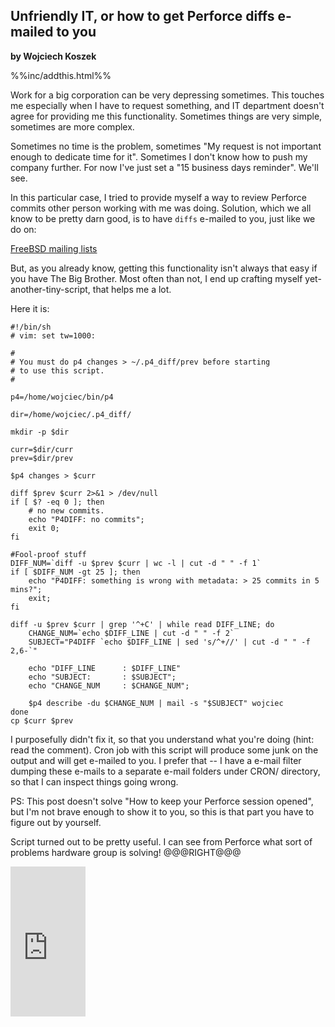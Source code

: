 Unfriendly IT, or how to get Perforce diffs e-mailed to you
-----------------------------------------------------------
**by Wojciech Koszek**

%%inc/addthis.html%%


Work for a big corporation can be very depressing sometimes. This touches me
especially when I have to request something, and IT department doesn't
agree for providing me this functionality. Sometimes things are very simple,
sometimes are more complex.

Sometimes no time is the problem, sometimes "My request is not important
enough to dedicate time for it". Sometimes I don't know how to push my
company further. For now I've just set a "15 business days reminder". We'll
see.

In this particular case, I tried to provide myself a way to review Perforce
commits other person working with me was doing. Solution, which we all know to
be pretty darn good, is to have `diffs` e-mailed to you, just like we do on:

[FreeBSD mailing lists](http://lists.freebsd.org)

But, as you already know, getting this functionality isn't always that easy
if you have The Big Brother. Most often than not, I end up crafting myself
yet-another-tiny-script, that helps me a lot. 

Here it is:

	#!/bin/sh
	# vim: set tw=1000:

	#
	# You must do p4 changes > ~/.p4_diff/prev before starting
	# to use this script.
	#

	p4=/home/wojciec/bin/p4

	dir=/home/wojciec/.p4_diff/

	mkdir -p $dir

	curr=$dir/curr
	prev=$dir/prev

	$p4 changes > $curr

	diff $prev $curr 2>&1 > /dev/null
	if [ $? -eq 0 ]; then
		# no new commits.
		echo "P4DIFF: no commits";
		exit 0;
	fi

	#Fool-proof stuff
	DIFF_NUM=`diff -u $prev $curr | wc -l | cut -d " " -f 1`
	if [ $DIFF_NUM -gt 25 ]; then
		echo "P4DIFF: something is wrong with metadata: > 25 commits in 5 mins?";
		exit;
	fi

	diff -u $prev $curr | grep '^+C' | while read DIFF_LINE; do
		CHANGE_NUM=`echo $DIFF_LINE | cut -d " " -f 2`
		SUBJECT="P4DIFF `echo $DIFF_LINE | sed 's/^+//' | cut -d " " -f 2,6-`"

		echo "DIFF_LINE      : $DIFF_LINE"
		echo "SUBJECT:       : $SUBJECT";
		echo "CHANGE_NUM     : $CHANGE_NUM";

		$p4 describe -du $CHANGE_NUM | mail -s "$SUBJECT" wojciec
	done
	cp $curr $prev

I purposefully didn't fix it, so that you understand what you're doing
(hint: read the comment). Cron job with this script will produce some junk
on the output and will get e-mailed to you. I prefer that  -- I have a
e-mail filter dumping these e-mails to a separate e-mail folders under CRON/
directory, so that I can inspect things going wrong. 

PS: This post doesn't solve "How to keep your Perforce session opened", but
    I'm not brave enough to show it to you, so this is that part you have to
    figure out by yourself.

Script turned out to be pretty useful. I can see from Perforce what sort of
problems hardware group is solving!
@@@RIGHT@@@

<iframe src="http://rcm.amazon.com/e/cm?lt1=_blank&bc1=FFFFFF&IS2=1&npa=1&bg1=FFFFFF&fc1=000000&lc1=FF0000&t=wojcadamkoszh-20&o=1&p=8&l=as4&m=amazon&f=ifr&ref=ss_til&asins=0596101856" style="width:120px;height:240px;" scrolling="no" marginwidth="0" marginheight="0" frameborder="0"></iframe>  
